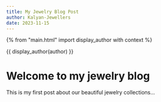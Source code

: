 ```yaml
---
title: My Jewelry Blog Post
author: Kalyan-Jewellers
date: 2023-11-15
---
```


{% from "main.html" import display_author with context %}

{{ display_author(author) }}

# Welcome to my jewelry blog

This is my first post about our beautiful jewelry collections...